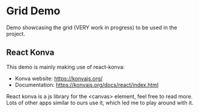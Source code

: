 # Grid Demo

Demo showcasing the grid (VERY work in progress) to be used in the project. 

## React Konva
This demo is mainly making use of react-konva:
- Konva website: https://konvajs.org/
- Documentation: https://konvajs.org/docs/react/index.html

React konva is a js library for the \<canvas> element, feel free to read more. Lots of other apps similar to ours use it, which led me to play around with it.


